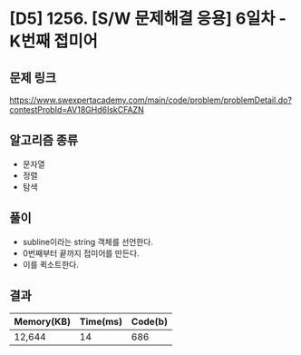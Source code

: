 # [D5] 1256. [S/W 문제해결 응용] 6일차 - K번째 접미어

## 문제 링크

<https://www.swexpertacademy.com/main/code/problem/problemDetail.do?contestProbId=AV18GHd6IskCFAZN>

## 알고리즘 종류
* 문자열
* 정렬
* 탐색

## 풀이
- subline이라는 string 객체를 선언한다.
- 0번째부터 끝까지 접미어를 만든다.
- 이를 퀵소트한다.

## 결과

|Memory(KB)|Time(ms)|Code(b)|
|-----|-----|----|
|12,644|14|686|

